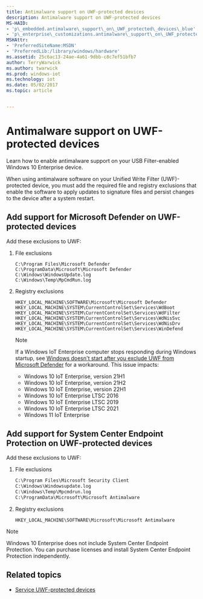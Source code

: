 ```yaml
---
title: Antimalware support on UWF-protected devices
description: Antimalware support on UWF-protected devices
MS-HAID:
- 'p\_embedded.antimalware\_support\_on\_UWF_protected\_devices\_blue'
- 'p\_enterprise\_customizations.antimalware\_support\_on\_UWF_protected\_devices'
MSHAttr:
- 'PreferredSiteName:MSDN'
- 'PreferredLib:/library/windows/hardware'
ms.assetid: 25c6ac13-24ae-4a61-9dbb-c8c7ef51bfb7
author: TerryWarwick
ms.author: twarwick
ms.prod: windows-iot
ms.technology: iot
ms.date: 05/02/2017
ms.topic: article


---
```

# Antimalware support on UWF-protected devices

Learn how to enable antimalware support on your USB Filter-enabled Windows 10 Enterprise device.

When using antimalware software on your Unified Write Filter (UWF)-protected device, you must add the required file and registry exclusions that enable the software to apply updates to signature files and persist changes to the device after a system restart.

## Add support for Microsoft Defender on UWF-protected devices

Add these exclusions to UWF:

1. File exclusions

   ```text
   C:\Program Files\Microsoft Defender
   C:\ProgramData\Microsoft\Microsoft Defender
   C:\Windows\WindowsUpdate.log
   C:\Windows\Temp\MpCmdRun.log
   ```

1. Registry exclusions

   ```reg
   HKEY_LOCAL_MACHINE\SOFTWARE\Microsoft\Microsoft Defender
   HKEY_LOCAL_MACHINE\SYSTEM\CurrentControlSet\Services\WdBoot
   HKEY_LOCAL_MACHINE\SYSTEM\CurrentControlSet\Services\WdFilter
   HKEY_LOCAL_MACHINE\SYSTEM\CurrentControlSet\Services\WdNisSvc
   HKEY_LOCAL_MACHINE\SYSTEM\CurrentControlSet\Services\WdNisDrv
   HKEY_LOCAL_MACHINE\SYSTEM\CurrentControlSet\Services\WinDefend
   ```

   > [!NOTE]
   > If a Windows IoT Enterprise computer stops responding during Windows startup, see [Windows doesn't start after you exclude UWF from Microsoft Defender](/troubleshoot/windows-client/performance/windows-hangs-on-startup-after-excluding-uwf-from-microsoft-defender) for a workaround. This issue impacts:
   >
   > - Windows 10 IoT Enterprise, version 21H1
   > - Windows 10 IoT Enterprise, version 21H2
   > - Windows 10 IoT Enterprise, version 22H1
   > - Windows 10 IoT Enterprise LTSC 2016
   > - Windows 10 IoT Enterprise LTSC 2019
   > - Windows 10 IoT Enterprise LTSC 2021
   > - Windows 11 IoT Enterprise

## Add support for System Center Endpoint Protection on UWF-protected devices

Add these exclusions to UWF:

1. File exclusions

   ```txt
   C:\Program Files\Microsoft Security Client
   C:\Windows\Windowsupdate.log
   C:\Windows\Temp\Mpcmdrun.log
   C:\ProgramData\Microsoft\Microsoft Antimalware
   ```

1. Registry exclusions

   ```reg
   HKEY_LOCAL_MACHINE\SOFTWARE\Microsoft\Microsoft Antimalware
   ```

> [!NOTE]
> Windows 10 Enterprise does not include System Center Endpoint Protection. You can purchase licenses and install System Center Endpoint Protection independently.

## Related topics

- [Service UWF-protected devices](service-uwf-protected-devices.md)
